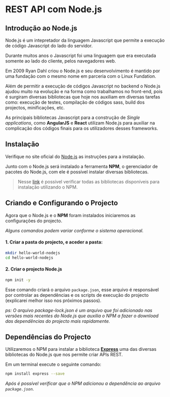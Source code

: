 # REST API com Node.js

## Introdução ao Node.js
Node.js é um intepretador da linguagem Javascript que permite a execução de código Javascript do lado do servidor. 

Durante muitos anos o Javascript foi uma linguagem que era executada somente ao lado do cliente, pelos navegadores web.

Em 2009 Ryan Dahl criou o Node.js e seu desenvolvimento é mantido por uma fundação com o mesmo nome em parceria com o Linux Fundation.

Além de permitir a execução de códigos Javascript no backend o Node.js ajudou muito na evolução e na forma como trabalhamos no front-end, 
pois é surgiram diversas bibliotecas que hoje nos auxiliam em diversas tarefas como: execução de testes, compilação de códigos sass, build dos projectos, minificações, etc. 

As principais bibliotecas Javascript para a construção de *Single applications*, como **AngularJS** e **React** utilizam Node.js para auxiliar na complicação 
dos códigos finais para os utilizadores desses frameworks.


## Instalação
Verifique no site oficial do [Node.js](https://nodejs.org/en/download/package-manager/) as instruções para a instalação.

Junto com o Node.js será instalado a ferramenta **NPM**, o gerenciador de pacotes do Node.js, com ele é possível instalar diversas bibliotecas.

> Nesse [link](https://www.npmjs.com/) é possível verificar todas as bibliotecas disponíveis para instalação utilizando o NPM.

## Criando e Configurando o Projecto

Agora que o Node.js e o **NPM** foram instalados iniciaremos as configurações do projecto.

_Alguns comandos podem variar conforme o sistema operacional._

#### 1. Criar a pasta do projecto, e aceder a pasta:

```sh
mkdir hello-world-nodejs
cd hello-world-nodejs
```

#### 2. Criar o projecto Node.js

```sh
npm init -y
```

Esse comando criará o arquivo `package.json`, esse arquivo é responsável por controlar as dependências e 
os scripts de execução do projecto (explicarei melhor isso nos próximos passos).

*ps: O arquivo package-lock.json é um arquivo que foi adicionado nas versões mais recentes do Node.js que auxilia o NPM 
a fazer o download das dependências do projecto mais rapidamente.*

## Dependências do Projecto

Utilizaremos o NPM para instalar a biblioteca [**Express**](https://expressjs.com/) 
uma das diversas bibliotecas do Node.js que nos permite criar APIs REST.

Em um terminal execute o seguinte comando:
```sh
npm install express --save
```

*Após é possível verificar que o NPM adicionou a dependência ao arquivo `package.json`.*
